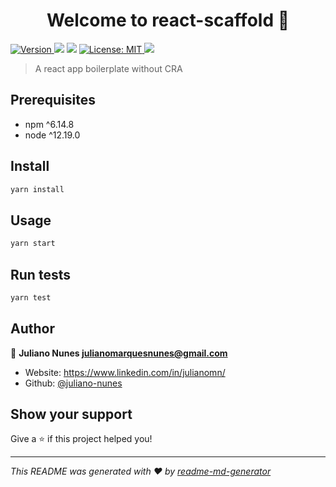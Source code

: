 <h1 align="center">Welcome to react-scaffold 👋</h1>
<p>
  <a href="https://www.npmjs.com/package/react-scaffold" target="_blank">
    <img alt="Version" src="https://img.shields.io/npm/v/react-scaffold.svg">
  </a>
  <img src="https://img.shields.io/badge/npm-%5E6.14.8-blue.svg" />
  <img src="https://img.shields.io/badge/node-%5E12.19.0-blue.svg" />
  <a href="#" target="_blank">
    <img alt="License: MIT" src="https://img.shields.io/badge/License-MIT-yellow.svg" />
  </a>
  <a href="https://snyk.io/test/github/juliano-nunes/react-scaffold">
    <img src="https://snyk.io/test/github/juliano-nunes/react-scaffold/badge.svg" />
  </a>
</p>


> A react app boilerplate without CRA

## Prerequisites

- npm ^6.14.8
- node ^12.19.0

## Install

```sh
yarn install
```

## Usage

```sh
yarn start
```

## Run tests

```sh
yarn test
```

## Author

👤 **Juliano Nunes <julianomarquesnunes@gmail.com>**

* Website: https://www.linkedin.com/in/julianomn/ 
* Github: [@juliano-nunes](https://github.com/juliano-nunes)

## Show your support

Give a ⭐️ if this project helped you!

***
_This README was generated with ❤️ by [readme-md-generator](https://github.com/kefranabg/readme-md-generator)_
